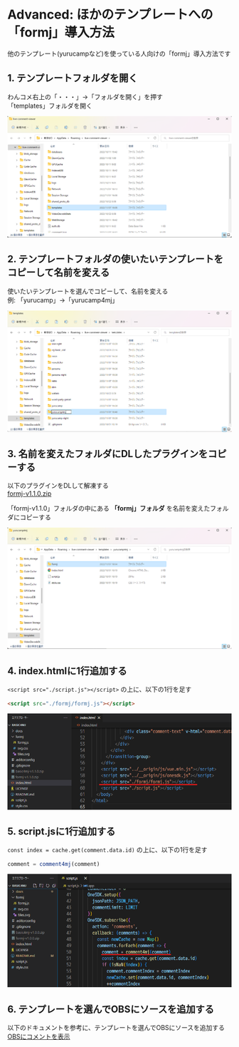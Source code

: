 # Advanced: ほかのテンプレートへの「formj」導入方法

他のテンプレート(yurucampなど)を使っている人向けの「formj」導入方法です

## 1. テンプレートフォルダを開く

わんコメ右上の「・・・」→「フォルダを開く」を押す  
「templates」フォルダを開く

![](./images/usage1.png)

## 2. テンプレートフォルダの使いたいテンプレートをコピーして名前を変える

使いたいテンプレートを選んでコピーして、名前を変える  
例: 「yurucamp」→「yurucamp4mj」

![](./images/advanced2.png)

## 3. 名前を変えたフォルダにDLしたプラグインをコピーする

以下のプラグインをDLして解凍する  
[formj-v1.1.0.zip](https://github.com/yuarasino/onecomme-plugin-formj/releases/download/v1.1.0/formj-v1.1.0.zip)

「formj-v1.1.0」フォルダの中にある **「formj」フォルダ** を名前を変えたフォルダにコピーする

![](./images/advanced3.png)

## 4. index.htmlに1行追加する

`<script src="./script.js"></script>` の上に、以下の1行を足す

```html
<script src="./formj/formj.js"></script>
```

![](./images/advanced4.png)

## 5. script.jsに1行追加する

`const index = cache.get(comment.data.id)` の上に、以下の1行を足す

```js
comment = comment4mj(comment)
```

![](./images/advanced5.png)

## 6. テンプレートを選んでOBSにソースを追加する

以下のドキュメントを参考に、テンプレートを選んでOBSにソースを追加する  
[OBSにコメントを表示](https://onecomme.com/docs/guide/template)
